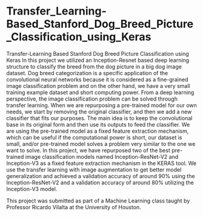 # Transfer_Learning-Based_Stanford_Dog_Breed_Picture_Classification_using_Keras

Transfer-Learning Based Stanford Dog Breed Picture Classification using Keras
In this project we utilized an Inception-Resnet based deep learning structure to classify the breed from the dog picture in a big dog image dataset. Dog breed categorization is a specific application of the convolutional neural networks because it is considered as a fine-grained image classification problem and on the other hand, we have a very small training example dataset and short computing power. From a deep learning perspective, the image classification problem can be solved through transfer learning. When we are repurposing a pre-trained model for our own needs, we start by removing the original classifier, and then we add a new classifier that fits our purposes. The main idea is to keep the convolutional base in its original form and then use its outputs to feed the classifier. We are using the pre-trained model as a fixed feature extraction mechanism, which can be useful if the computational power is short, our dataset is small, and/or pre-trained model solves a problem very similar to the one we want to solve. In this project, we have repurposed two of the best pre-trained image classification models named Inception-ResNet-V2 and Inception-V3 as a fixed feature extraction mechanism in the KERAS tool. We use the transfer learning with image augmentation to get better model generalization and achieved a validation accuracy of around 90% using the Inception-ResNet-V2 and a validation accuracy of around 80% utilizing the Inception-V3 model.

This project was submitted as part of a Machine Learning class taught by Professor Ricardo Vilalta at the University of Houston.
